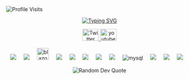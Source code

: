 
<img src="https://komarev.com/ghpvc/?username=CodeWithAbkhan&color=0969da&label=Profile-Visits&width=26px&style=plastic" alt="Profile Visits" />


<p align="center">
  <a href="https://git.io/typing-svg"><img src="https://readme-typing-svg.demolab.com?font=Fira+Code&size=22&pause=1000&color=0969da&center=true&vCenter=true&width=440&height=45&lines=FullStack+.NET+Developer;Always+learning+new+things;Still+on+the+journey..." alt="Typing SVG" /></a>
</p>
 
<!-- Social badges section -->
<div align="center" >
  <a href="https://twitter.com/sqlpey">
    <img src="https://raw.githubusercontent.com/maurodesouza/profile-readme-generator/master/src/assets/icons/social/twitter/default.svg" width="44" height="32" alt="Twitter"  />
  </a>
  
  <a href="https://youtube.com/@codepey">
    <img src="https://raw.githubusercontent.com/maurodesouza/profile-readme-generator/master/src/assets/icons/social/youtube/default.svg" width="44" height="32" alt="youtube"  />
  </a>
</div>

<br>

<div align="center">
 
  <img src="https://img.shields.io/badge/C%23-239120?style=for-the-badge&logo=csharp&logoColor=white" />
  <img width="12" />
  <img src="https://img.shields.io/badge/.NET-512BD4?style=for-the-badge&logo=dotnet&logoColor=white" />  
  <img width="12" />
  <img src="https://cdn.jsdelivr.net/gh/devicons/devicon/icons/blazor/blazor-original.svg" height="32" alt="blazor"  />
  <img width="12" />
  <img src="https://img.shields.io/badge/WebAssembly-654FF0?style=for-the-badge&logo=WebAssembly&logoColor=white" />
   <img width="12" />
  <img src="https://img.shields.io/badge/JavaScript-323330?style=for-the-badge&logo=javascript&logoColor=F7DF1E" /> 
  <img width="12" />
   <img src="https://img.shields.io/badge/PostgreSQL-316192?style=for-the-badge&logo=postgresql&logoColor=white" />   
  <img width="12" />
  <img src="https://img.shields.io/badge/Tailwind_CSS-38B2AC?style=for-the-badge&logo=tailwind-css&logoColor=white" /> 
   <img width="12" />
   <img src="https://img.shields.io/badge/Microsoft_SQL_Server-CC2927?style=for-the-badge&logo=microsoft-sql-server&logoColor=white" />
  <img width="12" />
   <img alt="mysql" src="https://img.shields.io/badge/MySQL-005C84?style=for-the-badge&logo=mysql&logoColor=white">
  <img width="12" />
   <img src="https://img.shields.io/badge/Bootstrap-563D7C?style=for-the-badge&logo=bootstrap&logoColor=white" />   
  <img width="12" />
  <img src="https://img.shields.io/badge/Docker-2CA5E0?style=for-the-badge&logo=docker&logoColor=white"/> 
  <img width="12" />
  <img src="https://img.shields.io/badge/GitHub%20Pages-222222?style=for-the-badge&logo=GitHub%20Pages&logoColor=white" />
  <img width="12" />
  
</div>

<br>

<!-- ✍️ Random Dev Quote -->
<div align="center">
  <img src="https://quotes-github-readme.vercel.app/api?type=horizontal&theme=tokyonight" alt="Random Dev Quote" />
</div>
